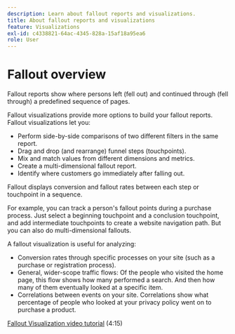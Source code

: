 ```yaml
---
description: Learn about fallout reports and visualizations.
title: About fallout reports and visualizations
feature: Visualizations
exl-id: c4338821-64ac-4345-828a-15af18a95ea6
role: User
---
```

# Fallout overview

Fallout reports show where persons left (fell out) and continued through (fell through) a predefined sequence of pages.

Fallout visualizations provide more options to build your fallout reports. Fallout visualizations let you:

* Perform side-by-side comparisons of two different filters in the same report.
* Drag and drop (and rearrange) funnel steps (touchpoints).
* Mix and match values from different dimensions and metrics.
* Create a multi-dimensional fallout report. 
* Identify where customers go immediately after falling out.

Fallout displays conversion and fallout rates between each step or touchpoint in a sequence.

For example, you can track a person's fallout points during a purchase process. Just select a beginning touchpoint and a conclusion touchpoint, and add intermediate touchpoints to create a website navigation path. But you can also do multi-dimensional fallouts.

A fallout visualization is useful for analyzing:

* Conversion rates through specific processes on your site (such as a purchase or registration process).
* General, wider-scope traffic flows: Of the people who visited the home page, this flow shows how many performed a search. And then how many of them eventually looked at a specific item.
* Correlations between events on your site. Correlations show what percentage of people who looked at your privacy policy went on to purchase a product.

[Fallout Visualization video tutorial](https://experienceleague.adobe.com/en/docs/analytics-learn/tutorials/analysis-workspace/analyzing-customer-journeys/fallout-visualization) (4:15)

